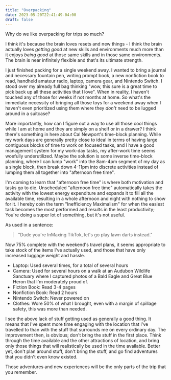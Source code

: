 ```yaml
---
title: "Overpacking"
date: 2023-05-20T22:41:49-04:00
draft: false
---
```



Why do we like overpacking for trips so much?

I think it's because the brain loves resets and new things - I think the brain actually loves *getting good* at new skills and environments much more than it enjoys *being good* at those same skills and in those same environments.  The brain is near infinitely flexible and that's its ultimate strength.

I just finished packing for a single weekend away.  I wanted to bring a journal and necessary fountain pen, writing prompt book, a new nonfiction book to read, handheld amateur radio, laptop, camera gear, and Nintendo Switch.  I stood over my already full bag thinking "wow, this sure is a great time to pick back up all these activities that I love".  When in reality, I haven't touched any of those for weeks if not months at home.  So what's the immediate necessity of bringing all those toys for a weekend away when I haven't even prioritized using them where they *don't* need to be lugged around in a suitcase?

More importantly, how can I figure out a way to use all those cool things while I am at home and they are simply on a shelf or in a drawer?  I think there's something in here about Cal Newport's time-block planning.  While my work days are generally pretty close to ideal in terms of having large contiguous blocks of time to work on focused tasks, and I have a good management system for my work-day tasks, my after-work time seems woefully underutilized.  Maybe the solution is some inverse time-block planning, where I can lump "work" into the 8am-4pm segment of my day as a single block, then break down 4-11pm into discrete activities instead of lumping them all together into "afternoon free time".  

I'm coming to learn that "afternoon free time" is where both motivation and tasks go to die.  Unscheduled "afternoon free time" automatically takes the activity with the lowest energy expenditure and expands it to fill all the available time, resulting in a whole afternoon and night with nothing to show for it.  I hereby coin the term "Inefficiency Maximalism" for when the easiest task becomes the most performed and results in the least productivity; You're doing a super lot of something, but it's not useful.

As used in a sentence:

> "Dude you're InMaxing TikTok, let's go play lawn darts instead."

Now 75% complete with the weekend's travel plans, it seems appropriate to take stock of the items I've actually used, and those that have only increased luggage weight and hassle.
- Laptop: Used several times, for a total of several hours
- Camera: Used for several hours on a walk at an Audubon Wildlife Sanctuary where I captured photos of a Bald Eagle and Great Blue Heron that I'm moderately proud of.
- Fiction Book: Read 3-4 pages
- Nonfiction Book: Read 2 hours
- Nintendo Switch: Never powered on
- Clothes: Wore 50% of what I brought, even with a margin of spillage safety, this was more than needed.

I see the above lack of stuff getting used as generally a good thing.  It means that I've spent more time engaging with the location that I've travelled to than with the stuff that surrounds me on every ordinary day.  The improvement then, is obvious; don't bring the stuff in the first place.  Think through the time available and the other attractions of location, and bring only those things that will realistically be used in the time available.  Better yet, don't plan around stuff, don't bring the stuff, and go find adventures that you didn't even know existed.  

Those adventures and new experiences will be the only parts of the trip that you remember.
